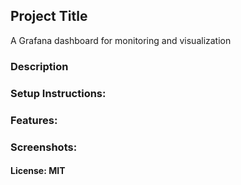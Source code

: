 ## Project Title 
A Grafana dashboard for monitoring and visualization 

### Description

### Setup Instructions:

### Features:

### Screenshots:

#### License: MIT
